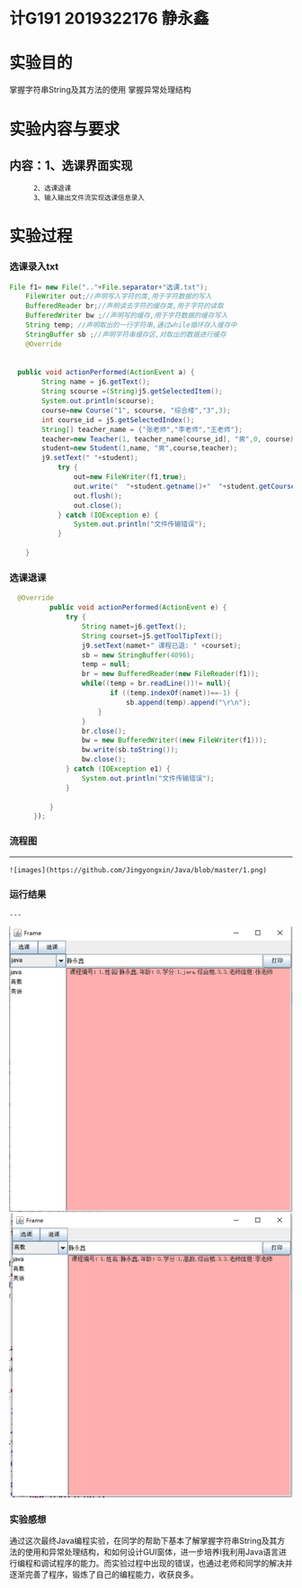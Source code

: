 # 计G191 2019322176 静永鑫
# 实验目的
掌握字符串String及其方法的使用
掌握异常处理结构
# 实验内容与要求
##  内容：1、选课界面实现
          2、选课退课
          3、输入输出文件流实现选课信息录入

#  实验过程
### 
### 选课录入txt
```java
File f1= new File(".."+File.separator+"选课.txt"); 
	FileWriter out;//声明写入字符的类,用于字符数据的写入
	BufferedReader br;//声明读去字符的缓存类,用于字符的读取
	BufferedWriter bw ;//声明写的缓存,用于字符数据的缓存写入
	String temp; //声明取出的一行字符串,通过while循环存入缓存中
	StringBuffer sb ;//声明字符串缓存区,对取出的数据进行缓存
	@Override
	
  
  public void actionPerformed(ActionEvent a) {
		String name = j6.getText();
		String scourse =(String)j5.getSelectedItem();
		System.out.println(scourse);
		course=new Course("1", scourse, "综合楼","3",3);
		int course_id = j5.getSelectedIndex();
		String[] teacher_name = {"张老师","李老师","王老师"};
		teacher=new Teacher(1, teacher_name[course_id], "男",0, course);
		student=new Student(1,name, "男",course,teacher);	   
        j9.setText(" "+student);
    	    try {
      	    	out=new FileWriter(f1,true);
      	    	out.write("  "+student.getname()+"  "+student.getCourse()+"  "+student.getTeacher()+"\n");
      	    	out.flush();
      	    	out.close();
			} catch (IOException e) {
				System.out.println("文件传输错误");
			}
		
	}
  ```
  
  ### 选课退课
  ```java
  	@Override
			public void actionPerformed(ActionEvent e) {
				try {
					String namet=j6.getText();
				    String courset=j5.getToolTipText();
					j9.setText(namet+" 课程已退: " +courset);				
					sb = new StringBuffer(4096);
					temp = null;
					br = new BufferedReader(new FileReader(f1)); 
					while((temp = br.readLine())!= null){ 
					       if ((temp.indexOf(namet))==-1) {
					    	   sb.append(temp).append("\r\n");
						}       
					} 
					br.close(); 
					bw = new BufferedWriter((new FileWriter(f1))); 
					bw.write(sb.toString()); 
					bw.close();
				} catch (IOException e1) {
					System.out.println("文件传输错误");
				}
				
			}
		});
```
    
 ### 流程图
   ---
    
    ![images](https://github.com/Jingyongxin/Java/blob/master/1.png)
    
### 运行结果
    ---
  ![images](https://github.com/Jingyongxin/Java/blob/master/3.png)
  ![images](https://github.com/Jingyongxin/Java/blob/master/4.png)
  
### 实验感想
通过这次最终Java编程实验，在同学的帮助下基本了解掌握字符串String及其方法的使用和异常处理结构，和如何设计GUI窗体，进一步培养l我利用Java语言进行编程和调试程序的能力。而实验过程中出现的错误，也通过老师和同学的解决并逐渐完善了程序，锻炼了自己的编程能力，收获良多。
  
